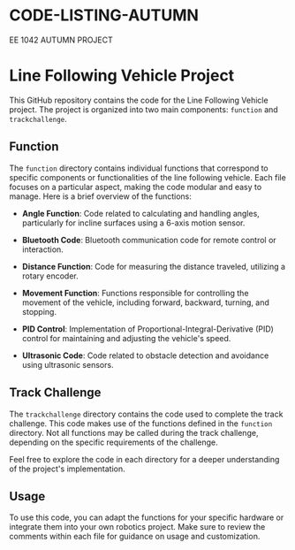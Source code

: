 # CODE-LISTING-AUTUMN
EE 1042 AUTUMN PROJECT 
# Line Following Vehicle Project

This GitHub repository contains the code for the Line Following Vehicle project. The project is organized into two main components: `function` and `trackchallenge`.

## Function

The `function` directory contains individual functions that correspond to specific components or functionalities of the line following vehicle. Each file focuses on a particular aspect, making the code modular and easy to manage. Here is a brief overview of the functions:

- **Angle Function**: Code related to calculating and handling angles, particularly for incline surfaces using a 6-axis motion sensor.

- **Bluetooth Code**: Bluetooth communication code for remote control or interaction.

- **Distance Function**: Code for measuring the distance traveled, utilizing a rotary encoder.

- **Movement Function**: Functions responsible for controlling the movement of the vehicle, including forward, backward, turning, and stopping.

- **PID Control**: Implementation of Proportional-Integral-Derivative (PID) control for maintaining and adjusting the vehicle's speed.

- **Ultrasonic Code**: Code related to obstacle detection and avoidance using ultrasonic sensors.

## Track Challenge

The `trackchallenge` directory contains the code used to complete the track challenge. This code makes use of the functions defined in the `function` directory. Not all functions may be called during the track challenge, depending on the specific requirements of the challenge.

Feel free to explore the code in each directory for a deeper understanding of the project's implementation.

## Usage

To use this code, you can adapt the functions for your specific hardware or integrate them into your own robotics project. Make sure to review the comments within each file for guidance on usage and customization.
